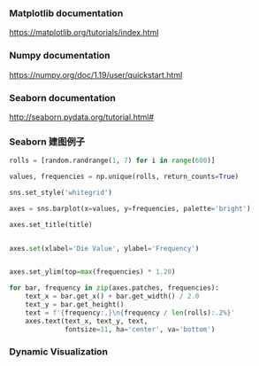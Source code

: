 ### Matplotlib documentation

https://matplotlib.org/tutorials/index.html

### Numpy documentation

https://numpy.org/doc/1.19/user/quickstart.html

### Seaborn documentation

http://seaborn.pydata.org/tutorial.html#

### Seaborn 建图例子

```py
rolls = [random.randrange(1, 7) for i in range(600)]

values, frequencies = np.unique(rolls, return_counts=True)

sns.set_style('whitegrid')

axes = sns.barplot(x=values, y=frequencies, palette='bright')

axes.set_title(title)


axes.set(xlabel='Die Value', ylabel='Frequency')  


axes.set_ylim(top=max(frequencies) * 1.20)

for bar, frequency in zip(axes.patches, frequencies):
    text_x = bar.get_x() + bar.get_width() / 2.0
    text_y = bar.get_height() 
    text = f'{frequency:,}\n{frequency / len(rolls):.2%}'
    axes.text(text_x, text_y, text, 
              fontsize=11, ha='center', va='bottom')
 ```
 
 
 ### Dynamic Visualization
 
 ```py
 
 ```
 
 
 
 
 
 
 
 
 
 
 
 
 
 
 
 
 
 
 
 
 
 
 
 
 
 
 
 
 
